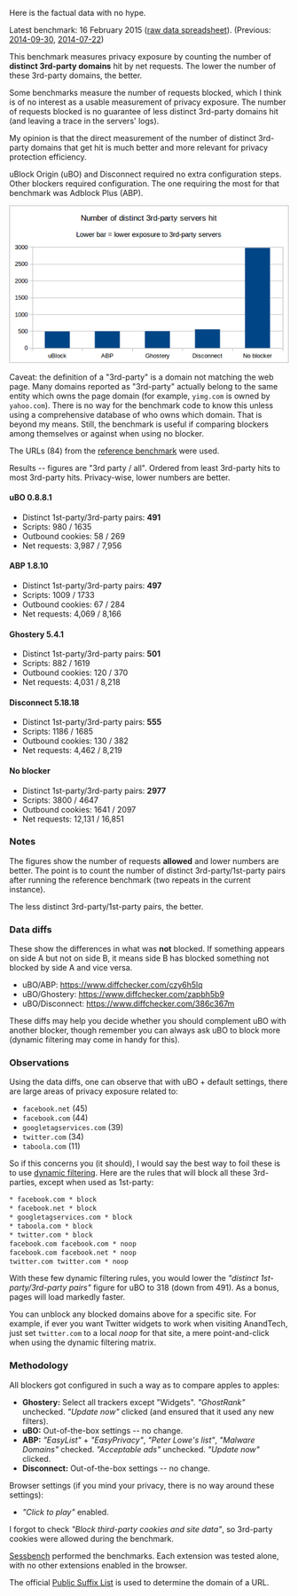 Here is the factual data with no hype.

Latest benchmark: 16 February 2015 ([raw data spreadsheet](https://github.com/gorhill/uBlock/blob/master/doc/benchmarks/privex-201502-16.ods)). (Previous: [2014-09-30](https://github.com/gorhill/uBlock/blob/master/doc/benchmarks/privex-201409-30.ods), [2014-07-22](https://github.com/gorhill/uBlock/blob/master/doc/benchmarks/privex-201407-22.ods))

This benchmark measures privacy exposure by counting the number of **distinct 3rd-party domains** hit by net requests. The lower the number of these 3rd-party domains, the better.

Some benchmarks measure the number of requests blocked, which I think is of no interest as a usable measurement of privacy exposure. The number of requests blocked is no guarantee of less distinct 3rd-party domains hit (and leaving a trace in the servers' logs).

My opinion is that the direct measurement of the number of distinct 3rd-party domains that get hit is much better and more relevant for privacy protection efficiency.

uBlock Origin (uBO) and Disconnect required no extra configuration steps. Other blockers required configuration. The one requiring the most for that benchmark was Adblock Plus (ABP).

![Privacy benchmark graph](https://raw.githubusercontent.com/gorhill/uBlock/master/doc/benchmarks/privex-201502-16.png)

Caveat: the definition of a "3rd-party" is a domain not matching the web page. Many domains reported as "3rd-party" actually belong to the same entity which owns the page domain (for example, `yimg.com` is owned by `yahoo.com`). There is no way for the benchmark code to know this unless using a comprehensive database of who owns which domain. That is beyond my means. Still, the benchmark is useful if comparing blockers among themselves or against when using no blocker.

The URLs (84) from the [reference benchmark](./Reference-benchmark) were used.

Results -- figures are "3rd party / all". Ordered from least 3rd-party hits to most 3rd-party hits. Privacy-wise, lower numbers are better.

#### uBO 0.8.8.1

- Distinct 1st-party/3rd-party pairs: **491**
- Scripts: 980 / 1635
- Outbound cookies: 58 / 269
- Net requests: 3,987 / 7,956

#### ABP 1.8.10

- Distinct 1st-party/3rd-party pairs: **497**
- Scripts: 1009 / 1733
- Outbound cookies: 67 / 284
- Net requests: 4,069 / 8,166

#### Ghostery 5.4.1

- Distinct 1st-party/3rd-party pairs: **501**
- Scripts: 882 / 1619
- Outbound cookies: 120 / 370
- Net requests: 4,031 / 8,218

#### Disconnect 5.18.18

- Distinct 1st-party/3rd-party pairs: **555**
- Scripts: 1186 / 1685
- Outbound cookies: 130 / 382
- Net requests: 4,462 / 8,219

#### No blocker

- Distinct 1st-party/3rd-party pairs: **2977**
- Scripts: 3800 / 4647
- Outbound cookies: 1641 / 2097
- Net requests: 12,131 / 16,851

### Notes

The figures show the number of requests **allowed** and lower numbers are better. The point is to count the number of distinct 3rd-party/1st-party pairs after running the reference benchmark (two repeats in the current instance).

The less distinct 3rd-party/1st-party pairs, the better.

### Data diffs

These show the differences in what was **not** blocked. If something appears on side A but not on side B, it means side B has blocked something not blocked by side A and vice versa.

- uBO/ABP: https://www.diffchecker.com/czy6h5lq
- uBO/Ghostery: https://www.diffchecker.com/zapbh5b9
- uBO/Disconnect: https://www.diffchecker.com/386c367m

These diffs may help you decide whether you should complement uBO with another blocker, though remember you can always ask uBO to block more (dynamic filtering may come in handy for this).

### Observations

Using the data diffs, one can observe that with uBO + default settings, there are large areas of privacy exposure related to:

- `facebook.net` (45)
- `facebook.com` (44)
- `googletagservices.com` (39)
- `twitter.com` (34)
- `taboola.com` (11)

So if this concerns you (it should), I would say the best way to foil these is to use [dynamic filtering](./Dynamic-filtering). Here are the rules that will block all these 3rd-parties, except when used as 1st-party:

    * facebook.com * block
    * facebook.net * block
    * googletagservices.com * block
    * taboola.com * block
    * twitter.com * block
    facebook.com facebook.com * noop
    facebook.com facebook.net * noop
    twitter.com twitter.com * noop

With these few dynamic filtering rules, you would lower the _"distinct 1st-party/3rd-party pairs"_ figure for uBO to 318 (down from 491). As a bonus, pages will load markedly faster.

You can unblock any blocked domains above for a specific site. For example, if ever you want Twitter widgets to work when visiting AnandTech, just set `twitter.com` to a local _noop_ for that site, a mere point-and-click when using the dynamic filtering matrix.

### Methodology

All blockers got configured in such a way as to compare apples to apples:

- **Ghostery:** Select all trackers except "Widgets". _"GhostRank"_ unchecked. _"Update now"_ clicked (and ensured that it used any new filters).
- **uBO:** Out-of-the-box settings -- no change.
- **ABP:** _"EasyList"_ + _"EasyPrivacy"_, _"Peter Lowe's list"_, _"Malware Domains"_ checked. _"Acceptable ads"_ unchecked. _"Update now"_ clicked.
- **Disconnect:** Out-of-the-box settings -- no change.

Browser settings (if you mind your privacy, there is no way around these settings):
- _"Click to play"_ enabled.

I forgot to check _"Block third-party cookies and site data"_, so 3rd-party cookies were allowed during the benchmark.

[Sessbench](https://github.com/gorhill/sessbench) performed the benchmarks. Each extension was tested alone, with no other extensions enabled in the browser.

The official [Public Suffix List](https://publicsuffix.org/list/) is used to determine the domain of a URL.
